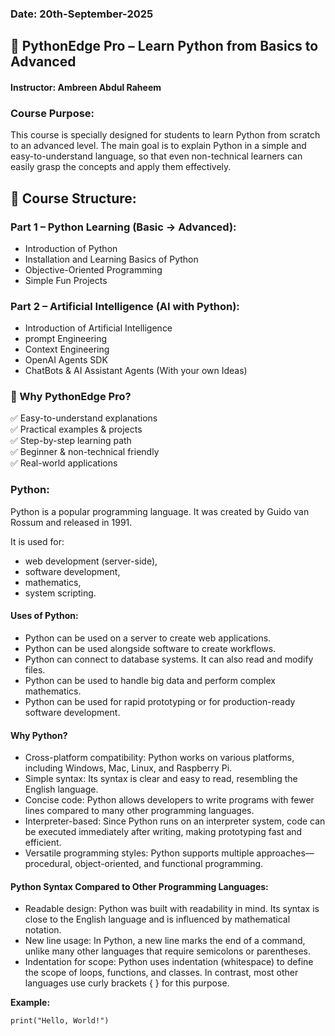 
### Date: 20th-September-2025

## 📘 PythonEdge Pro – Learn Python from Basics to Advanced

#### Instructor: Ambreen Abdul Raheem

### Course Purpose:
This course is specially designed for students to learn Python from scratch to an advanced level. The main goal is to explain Python in a simple and easy-to-understand language, so that even non-technical learners can easily grasp the concepts and apply them effectively.

## 🎯 Course Structure:
### Part 1 – Python Learning (Basic → Advanced):
- Introduction of Python
- Installation and Learning Basics of Python
- Objective-Oriented Programming
-  Simple Fun Projects

### Part 2 – Artificial Intelligence (AI with Python):
- Introduction of Artificial Intelligence
- prompt Engineering
- Context Engineering
- OpenAI Agents SDK
- ChatBots & AI Assistant Agents (With your own Ideas)

### 🌟 Why PythonEdge Pro?

✅ Easy-to-understand explanations\
✅ Practical examples & projects\
✅ Step-by-step learning path\
✅ Beginner & non-technical friendly\
✅ Real-world applications

### Python:
Python is a popular programming language. It was created by Guido van Rossum and released in 1991.

It is used for:

- web development (server-side),
- software development,
- mathematics,
- system scripting.

#### Uses of Python:
- Python can be used on a server to create web applications.
- Python can be used alongside software to create workflows.
- Python can connect to database systems. It can also read and modify files.
- Python can be used to handle big data and perform complex mathematics.
- Python can be used for rapid prototyping or for production-ready software development.

#### Why Python?
- Cross-platform compatibility: Python works on various platforms, including Windows, Mac, Linux, and Raspberry Pi.
- Simple syntax: Its syntax is clear and easy to read, resembling the English language.
- Concise code: Python allows developers to write programs with fewer lines compared to many other programming languages.
- Interpreter-based: Since Python runs on an interpreter system, code can be executed immediately after writing, making prototyping fast and efficient.
- Versatile programming styles: Python supports multiple approaches—procedural, object-oriented, and functional programming.

#### Python Syntax Compared to Other Programming Languages:
- Readable design: Python was built with readability in mind. Its syntax is close to the English language and is influenced by mathematical notation.
- New line usage: In Python, a new line marks the end of a command, unlike many other languages that require semicolons or parentheses.
- Indentation for scope: Python uses indentation (whitespace) to define the scope of loops, functions, and classes. In contrast, most other languages use curly brackets { } for this purpose.

  
**Example:**
```
print("Hello, World!")
```
